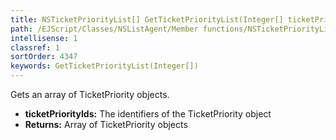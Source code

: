 ```yaml
---
title: NSTicketPriorityList[] GetTicketPriorityList(Integer[] ticketPriorityIds)
path: /EJScript/Classes/NSListAgent/Member functions/NSTicketPriorityList[] GetTicketPriorityList(Integer[] p_0)
intellisense: 1
classref: 1
sortOrder: 4347
keywords: GetTicketPriorityList(Integer[])
---
```



Gets an array of TicketPriority objects.



* **ticketPriorityIds:** The identifiers of the TicketPriority object
* **Returns:** Array of TicketPriority objects


